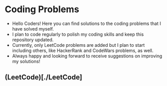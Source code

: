# Coding Problems
* Hello Coders! Here you can find solutions to the coding problems that I have solved myself.
* I plan to code regularly to polish my coding skills and keep this repository updated.
* Currently, only LeetCode problems are added but I plan to start including others, like HackerRank and CodeWars problems, as well.
* Always happy and looking forward to receive suggestions on improving my solutions!

## (LeetCode)[./LeetCode]